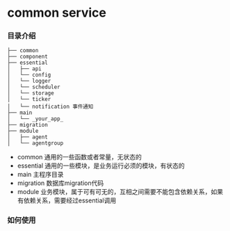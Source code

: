 # common service

### 目录介绍
```
├── common
├── component
├── essential
│   ├── api
│   └── config
│   └── logger
│   └── scheduler
│   └── storage
│   └── ticker
│   └── notification 事件通知
├── main
│   └── _your_app_
├── migration
├── module
│   ├── agent
│   └── agentgroup
```

- common 通用的一些函数或者常量，无状态的
- essential 通用的一些模块，是业务运行必须的模块，有状态的
- main 主程序目录
- migration 数据库migration代码
- module 业务模块，属于可有可无的，互相之间需要不能包含依赖关系，如果有依赖关系，需要经过essential调用

### 如何使用


